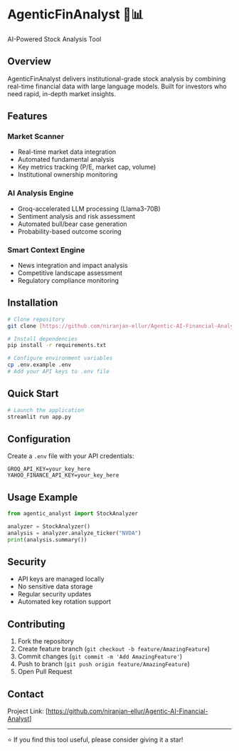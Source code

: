 # AgenticFinAnalyst 🤖📊
AI-Powered Stock Analysis Tool

## Overview
AgenticFinAnalyst delivers institutional-grade stock analysis by combining real-time financial data with large language models. Built for investors who need rapid, in-depth market insights.

## Features

### Market Scanner
- Real-time market data integration
- Automated fundamental analysis
- Key metrics tracking (P/E, market cap, volume)
- Institutional ownership monitoring

### AI Analysis Engine
- Groq-accelerated LLM processing (Llama3-70B)
- Sentiment analysis and risk assessment
- Automated bull/bear case generation
- Probability-based outcome scoring

### Smart Context Engine
- News integration and impact analysis
- Competitive landscape assessment
- Regulatory compliance monitoring

## Installation

```bash
# Clone repository
git clone [https://github.com/niranjan-ellur/Agentic-AI-Financial-Analyst.git]

# Install dependencies
pip install -r requirements.txt

# Configure environment variables
cp .env.example .env
# Add your API keys to .env file
```

## Quick Start

```bash
# Launch the application
streamlit run app.py
```

## Configuration
Create a `.env` file with your API credentials:
```
GROQ_API_KEY=your_key_here
YAHOO_FINANCE_API_KEY=your_key_here
```

## Usage Example
```python
from agentic_analyst import StockAnalyzer

analyzer = StockAnalyzer()
analysis = analyzer.analyze_ticker("NVDA")
print(analysis.summary())
```

## Security
- API keys are managed locally
- No sensitive data storage
- Regular security updates
- Automated key rotation support

## Contributing
1. Fork the repository
2. Create feature branch (`git checkout -b feature/AmazingFeature`)
3. Commit changes (`git commit -m 'Add AmazingFeature'`)
4. Push to branch (`git push origin feature/AmazingFeature`)
5. Open Pull Request



## Contact
Project Link: [https://github.com/niranjan-ellur/Agentic-AI-Financial-Analyst]

---
⭐️ If you find this tool useful, please consider giving it a star!
